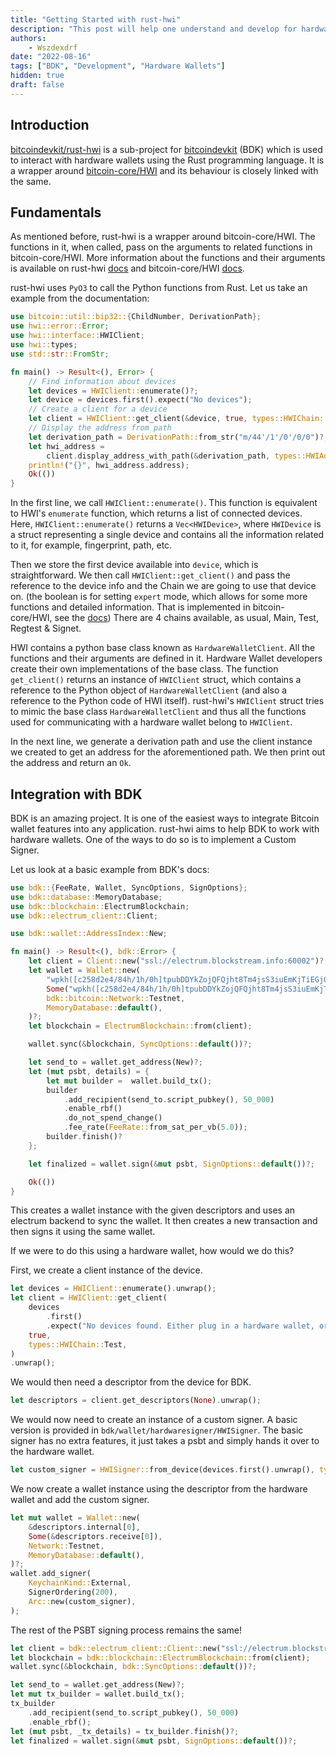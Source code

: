 ```yaml
---
title: "Getting Started with rust-hwi"
description: "This post will help one understand and develop for hardware wallets using BDK"
authors:
    - Wszdexdrf
date: "2022-08-16"
tags: ["BDK", "Development", "Hardware Wallets"]
hidden: true
draft: false
---
```


## Introduction

[bitcoindevkit/rust-hwi](https://github.com/bitcoindevkit/rust-hwi) is a sub-project for [bitcoindevkit](https://bitcoindevkit.org/) (BDK) which is used to interact with hardware wallets using the Rust programming language. It is a wrapper around [bitcoin-core/HWI](https://github.com/bitcoin-core/HWI) and its behaviour is closely linked with the same.

## Fundamentals

As mentioned before, rust-hwi is a wrapper around bitcoin-core/HWI. The functions in it, when called, pass on the arguments to related functions in bitcoin-core/HWI. More information about the functions and their arguments is available on rust-hwi [docs](https://docs.rs/hwi/latest/hwi/index.html) and bitcoin-core/HWI [docs](https://hwi.readthedocs.io/en/stable/).

rust-hwi uses `PyO3` to call the Python functions from Rust. Let us take an example from the documentation:

```rust
use bitcoin::util::bip32::{ChildNumber, DerivationPath};
use hwi::error::Error;
use hwi::interface::HWIClient;
use hwi::types;
use std::str::FromStr;

fn main() -> Result<(), Error> {
    // Find information about devices
    let devices = HWIClient::enumerate()?;
    let device = devices.first().expect("No devices");
    // Create a client for a device
    let client = HWIClient::get_client(&device, true, types::HWIChain::Test)?;
    // Display the address from path
    let derivation_path = DerivationPath::from_str("m/44'/1'/0'/0/0")?;
    let hwi_address =
        client.display_address_with_path(&derivation_path, types::HWIAddressType::Tap)?;
    println!("{}", hwi_address.address);
    Ok(())
}
```

In the first line, we call `HWIClient::enumerate()`. This function is equivalent to HWI's `enumerate` function, which returns a list of connected devices. Here, `HWIClient::enumerate()` returns a `Vec<HWIDevice>`, where `HWIDevice` is a struct representing a single device and contains all the information related to it, for example, fingerprint, path, etc.

Then we store the first device available into `device`, which is straightforward. We then call `HWIClient::get_client()` and pass the reference to the device info and the Chain we are going to use that device on. (the boolean is for setting `expert` mode, which allows for some more functions and detailed information. That is implemented in bitcoin-core/HWI, see the [docs](https://hwi.readthedocs.io/en/latest/usage/cli-usage.html#cmdoption-hwi-expert)) There are 4 chains available, as usual, Main, Test, Regtest & Signet.

HWI contains a python base class known as `HardwareWalletClient`. All the functions and their arguments are defined in it. Hardware Wallet developers create their own implementations of the base class. The function `get_client()` returns an instance of `HWIClient` struct, which contains a reference to the Python object of `HardwareWalletClient` (and also a reference to the Python code of HWI itself). rust-hwi's `HWIClient` struct tries to mimic the base class `HardwareWalletClient` and thus all the functions used for communicating with a hardware wallet belong to `HWIClient`.

In the next line, we generate a derivation path and use the client instance we created to get an address for the aforementioned path. We then print out the address and return an `Ok`.

## Integration with BDK

BDK is an amazing project. It is one of the easiest ways to integrate Bitcoin wallet features into any application. rust-hwi aims to help BDK to work with hardware wallets. One of the ways to do so is to implement a Custom Signer.

Let us look at a basic example from BDK's docs:

```rust
use bdk::{FeeRate, Wallet, SyncOptions, SignOptions};
use bdk::database::MemoryDatabase;
use bdk::blockchain::ElectrumBlockchain;
use bdk::electrum_client::Client;

use bdk::wallet::AddressIndex::New;

fn main() -> Result<(), bdk::Error> {
    let client = Client::new("ssl://electrum.blockstream.info:60002")?;
    let wallet = Wallet::new(
        "wpkh([c258d2e4/84h/1h/0h]tpubDDYkZojQFQjht8Tm4jsS3iuEmKjTiEGjG6KnuFNKKJb5A6ZUCUZKdvLdSDWofKi4ToRCwb9poe1XdqfUnP4jaJjCB2Zwv11ZLgSbnZSNecE/0/*)",
        Some("wpkh([c258d2e4/84h/1h/0h]tpubDDYkZojQFQjht8Tm4jsS3iuEmKjTiEGjG6KnuFNKKJb5A6ZUCUZKdvLdSDWofKi4ToRCwb9poe1XdqfUnP4jaJjCB2Zwv11ZLgSbnZSNecE/1/*)"),
        bdk::bitcoin::Network::Testnet,
        MemoryDatabase::default(),
    )?;
    let blockchain = ElectrumBlockchain::from(client);

    wallet.sync(&blockchain, SyncOptions::default())?;

    let send_to = wallet.get_address(New)?;
    let (mut psbt, details) = {
        let mut builder =  wallet.build_tx();
        builder
            .add_recipient(send_to.script_pubkey(), 50_000)
            .enable_rbf()
            .do_not_spend_change()
            .fee_rate(FeeRate::from_sat_per_vb(5.0));
        builder.finish()?
    };

    let finalized = wallet.sign(&mut psbt, SignOptions::default())?;

    Ok(())
}
```

This creates a wallet instance with the given descriptors and uses an electrum backend to sync the wallet. It then creates a new transaction and then signs it using the same wallet.

If we were to do this using a hardware wallet, how would we do this?

First, we create a client instance of the device.

```rust
let devices = HWIClient::enumerate().unwrap();
let client = HWIClient::get_client(
    devices
        .first()
        .expect("No devices found. Either plug in a hardware wallet, or start a simulator."),
    true,
    types::HWIChain::Test,
)
.unwrap();
```

We would then need a descriptor from the device for BDK.

```rust
let descriptors = client.get_descriptors(None).unwrap();
```

We would now need to create an instance of a custom signer. A basic version is provided in `bdk/wallet/hardwaresigner/HWISigner`. The basic signer has no extra features, it just takes a psbt and simply hands it over to the hardware wallet.

```rust
let custom_signer = HWISigner::from_device(devices.first().unwrap(), types::HWIChain::Test).unwrap();
```

We now create a wallet instance using the descriptor from the hardware wallet and add the custom signer.

```rust
let mut wallet = Wallet::new(
    &descriptors.internal[0],
    Some(&descriptors.receive[0]),
    Network::Testnet,
    MemoryDatabase::default(),
)?;
wallet.add_signer(
    KeychainKind::External,
    SignerOrdering(200),
    Arc::new(custom_signer),
);
```

The rest of the PSBT signing process remains the same!

```rust
let client = bdk::electrum_client::Client::new("ssl://electrum.blockstream.info:60002")?;
let blockchain = bdk::blockchain::ElectrumBlockchain::from(client);
wallet.sync(&blockchain, bdk::SyncOptions::default())?;

let send_to = wallet.get_address(New)?;
let mut tx_builder = wallet.build_tx();
tx_builder
    .add_recipient(send_to.script_pubkey(), 50_000)
    .enable_rbf();
let (mut psbt, _tx_details) = tx_builder.finish()?;
let finalized = wallet.sign(&mut psbt, SignOptions::default())?;
```
